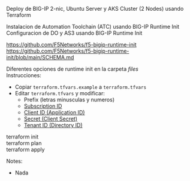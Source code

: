 Deploy de BIG-IP 2-nic, Ubuntu Server y AKS Cluster (2 Nodes) usando Terraform 

Instalacion de Automation Toolchain (ATC) usando BIG-IP Runtime Init \
Configuracion de DO y AS3 usando BIG-IP Runtime Init 

https://github.com/F5Networks/f5-bigip-runtime-init \
https://github.com/F5Networks/f5-bigip-runtime-init/blob/main/SCHEMA.md 

Diferentes opciones de runtime init en la carpeta *files*\
Instrucciones:
- Copiar `terraform.tfvars.example` a `terraform.tfvars` 
- Editar `terraform.tfvars` y modificar:
  - Prefix (letras minusculas y numeros)
  - [Subscription ID](https://portal.azure.com/?quickstart=true#blade/Microsoft_Azure_Billing/SubscriptionsBlade)
  - [Client ID (Application ID)](https://portal.azure.com/?quickstart=true#blade/Microsoft_AAD_RegisteredApps/ApplicationsListBlade)
  - [Secret (Client Secret)](https://portal.azure.com/?quickstart=true#blade/Microsoft_AAD_RegisteredApps/ApplicationsListBlade)
  - [Tenant ID (Directory ID)](https://portal.azure.com/?quickstart=true#blade/Microsoft_AAD_IAM/ActiveDirectoryMenuBlade/Overview)

terraform init\
terraform plan\
terraform apply

Notes:
- Nada

